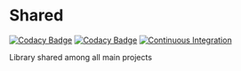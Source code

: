 # Shared
[![Codacy Badge](https://app.codacy.com/project/badge/Grade/3cb0939e3c9049f48a25ac06d93943d3)](https://www.codacy.com/gh/vg-amber/shared/dashboard?utm_source=github.com&amp;utm_medium=referral&amp;utm_content=vg-amber/shared&amp;utm_campaign=Badge_Grade)
[![Codacy Badge](https://app.codacy.com/project/badge/Coverage/3cb0939e3c9049f48a25ac06d93943d3)](https://www.codacy.com/gh/vg-amber/shared/dashboard?utm_source=github.com&utm_medium=referral&utm_content=vg-amber/shared&utm_campaign=Badge_Coverage)
[![Continuous Integration](https://github.com/vg-amber/shared/actions/workflows/ci.yml/badge.svg)](https://github.com/vg-amber/shared/actions/workflows/ci.yml)

Library shared among all main projects
